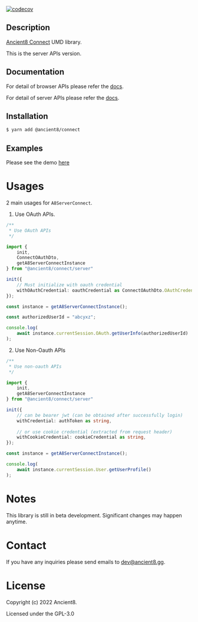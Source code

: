 [![codecov](https://codecov.io/gh/ancient8-dev/a8-id-backend/branch/main/graph/badge.svg?token=IBW28NGP2I)](https://codecov.io/gh/ancient8-dev/a8-id-backend)

## Description

[Ancient8 Connect](https://id.ancient8.gg) UMD library.

This is the server APIs version.

## Documentation

For detail of browser APIs please refer the [docs](https://docs.ancient8.dev/browser/modules.html#default).

For detail of server APIs please refer the [docs](https://docs.ancient8.dev/server/modules.html#default).

## Installation

```bash
$ yarn add @ancient8/connect
```

## Examples

Please see the demo [here](https://git.ancient8.gg/ancient8-dev/a8-uid/a8-connect-demo)

# Usages

2 main usages for `A8ServerConnect`.

1. Use OAuth APIs.
```ts
/**
 * Use OAuth APIs
 */

import {
    init,
    ConnectOAuthDto, 
    getA8ServerConnectInstance
} from "@ancient8/connect/server"

init({
    // Must initialize with oauth credential
    withOAuthCredential: oauthCredential as ConnectOAuthDto.OAuthCredential
});

const instance = getA8ServerConnectInstance();

const authorizedUserId = "abcyxz";

console.log(
    await instance.currentSession.OAuth.getUserInfo(authorizedUserId)
);
```

2. Use Non-Oauth APIs
```ts
/**
 * Use non-oauth APIs
 */

import {
    init,
    getA8ServerConnectInstance
} from "@ancient8/connect/server"

init({
    // can be bearer jwt (can be obtained after successfully login)
    withCredential: authToken as string,
    
    // or use cookie credential (extracted from request header)
    withCookieCredential: cookieCredential as string,
});

const instance = getA8ServerConnectInstance();

console.log(
    await instance.currentSession.User.getUserProfile()
);
```

# Notes

This library is still in beta development. Significant changes may happen anytime.

# Contact

If you have any inquiries please send emails to dev@ancient8.gg.

# License

Copyright (c) 2022 Ancient8.

Licensed under the GPL-3.0
